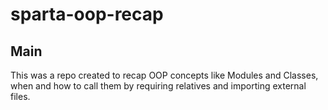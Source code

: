 # sparta-oop-recap

## Main
This was a repo created to recap OOP concepts like Modules and Classes, when and how to call them by requiring relatives and importing external files.
